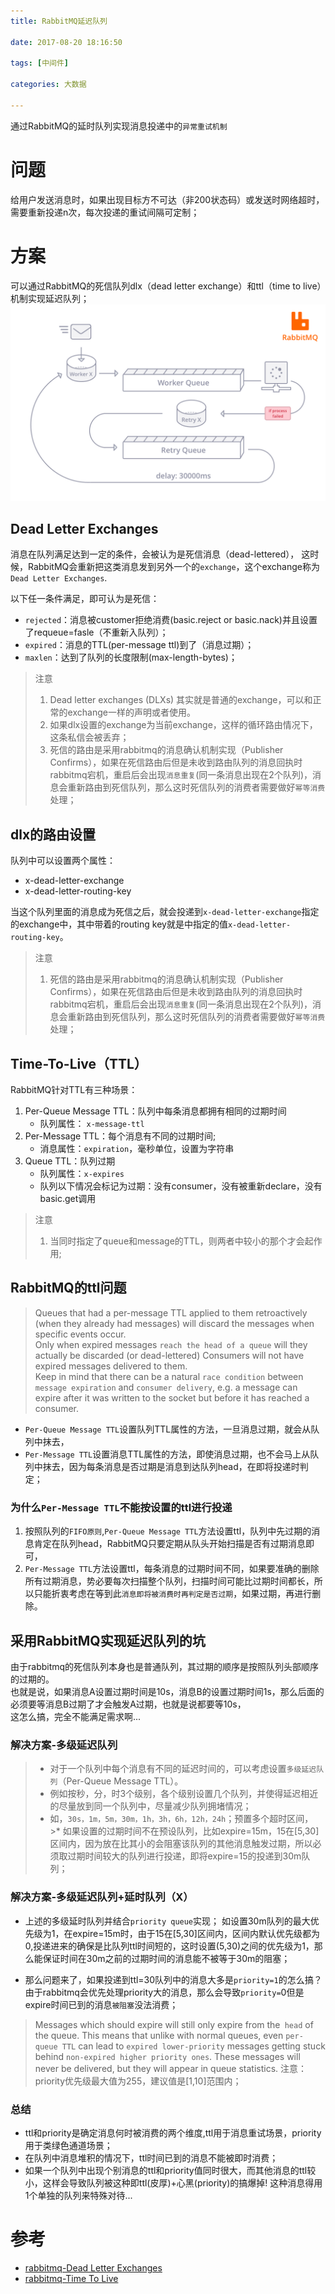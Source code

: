 ```yaml
---
title: RabbitMQ延迟队列

date: 2017-08-20 18:16:50

tags: [中间件]

categories: 大数据

---
```

通过RabbitMQ的延时队列实现消息投递中的`异常重试机制`

<!-- more --> 
# 问题
给用户发送消息时，如果出现目标方不可达（非200状态码）或发送时网络超时，需要重新投递n次，每次投递的重试间隔可定制；

# 方案
可以通过RabbitMQ的死信队列dlx（dead letter exchange）和ttl（time to live）机制实现延迟队列；
![rabbit延时队列](https://raw.githubusercontent.com/geosmart/geosmart.io/master/blog/img/延时队列.png)
## Dead Letter Exchanges
消息在队列满足达到一定的条件，会被认为是死信消息（dead-lettered），
这时候，RabbitMQ会重新把这类消息发到另外一个的`exchange`，这个exchange称为`Dead Letter Exchanges`.

以下任一条件满足，即可认为是死信：
* `rejected`：消息被customer拒绝消费(basic.reject or basic.nack)并且设置了requeue=fasle（不重新入队列）；
* `expired`：消息的TTL(per-message ttl)到了（消息过期）；
* `maxlen`：达到了队列的长度限制(max-length-bytes)；

>注意
>1. Dead letter exchanges (DLXs) 其实就是普通的exchange，可以和正常的exchange一样的声明或者使用。
>2. 如果dlx设置的exchange为当前exchange，这样的循环路由情况下，这条私信会被丢弃；
>3. 死信的路由是采用rabbitmq的消息确认机制实现（Publisher Confirms），如果在死信路由后但是未收到路由队列的消息回执时rabbitmq宕机，重启后会出现`消息重复`(同一条消息出现在2个队列)，消息会重新路由到死信队列，那么这时死信队列的消费者需要做好`幂等消费`处理；

## dlx的路由设置
队列中可以设置两个属性：
* x-dead-letter-exchange
* x-dead-letter-routing-key

当这个队列里面的消息成为死信之后，就会投递到`x-dead-letter-exchange`指定的exchange中，其中带着的routing key就是中指定的值`x-dead-letter-routing-key`。

>注意
>1. 死信的路由是采用rabbitmq的消息确认机制实现（Publisher Confirms），如果在死信路由后但是未收到路由队列的消息回执时rabbitmq宕机，重启后会出现`消息重复`(同一条消息出现在2个队列)，消息会重新路由到死信队列，那么这时死信队列的消费者需要做好`幂等消费`处理；

## Time-To-Live（TTL）
RabbitMQ针对TTL有三种场景：
1. Per-Queue Message TTL：队列中每条消息都拥有相同的过期时间
    * 队列属性： `x-message-ttl `
2. Per-Message TTL：每个消息有不同的过期时间;
    * 消息属性：`expiration`，毫秒单位，设置为字符串
3. Queue TTL：队列过期
    * 队列属性：` x-expires `
    * 队列以下情况会标记为过期：没有consumer，没有被重新declare，没有basic.get调用

>注意 
>1. 当同时指定了queue和message的TTL，则两者中较小的那个才会起作用;

## RabbitMQ的ttl问题
>Queues that had a per-message TTL applied to them retroactively (when they already had messages) will discard the messages when specific events occur.  
> Only when expired messages `reach the head of a queue` will they actually be discarded (or dead-lettered) Consumers will not have expired messages delivered to them.   
>Keep in mind that there can be a natural `race condition` between `message expiration` and `consumer delivery`, e.g. a message can expire after it was written to the socket but before it has reached a consumer.  
 
* `Per-Queue Message TTL`设置队列TTL属性的方法，一旦消息过期，就会从队列中抹去， 
* `Per-Message TTL`设置消息TTL属性的方法，即使消息过期，也不会马上从队列中抹去，因为每条消息是否过期是消息到达队列head，在即将投递时判定；

### 为什么`Per-Message TTL`不能按设置的ttl进行投递
1. 按照队列的`FIFO原则`,`Per-Queue Message TTL`方法设置ttl，队列中先过期的消息肯定在队列head，RabbitMQ只要定期从队头开始扫描是否有过期消息即可，
2. `Per-Message TTL`方法设置ttl，每条消息的过期时间不同，如果要准确的删除所有过期消息，势必要每次扫描整个队列，扫描时间可能比过期时间都长，所以只能折衷考虑在等到此`消息即将被消费时再判定是否过期`，如果过期，再进行删除。
 
 ## 采用RabbitMQ实现延迟队列的坑
由于rabbitmq的死信队列本身也是普通队列，其过期的顺序是按照队列头部顺序的过期的。   
也就是说，如果消息A设置过期时间是10s，消息B的设置过期时间1s，那么后面的必须要等消息B过期了才会触发A过期，也就是说都要等10s，  
这怎么搞，完全不能满足需求啊...

### 解决方案-多级延迟队列
>* 对于一个队列中每个消息有不同的延迟时间的，可以考虑设置`多级延迟队列`（Per-Queue Message TTL）。
>* 例如按秒，分，时3个级别，各个级别设置几个队列，并使得延迟相近的尽量放到同一个队列中，尽量减少队列拥堵情况；  
>* 如，`30s，1m，5m，30m，1h，3h，6h，12h，24h`；预置多个超时区间，
    >* 如果设置的过期时间不在预设队列，比如expire=15m，15在[5,30]区间内，因为放在比其小的会阻塞该队列的其他消息触发过期，所以必须取过期时间较大的队列进行投递，即将expire=15的投递到30m队列；

### 解决方案-多级延迟队列+延时队列（X）
* 上述的多级延时队列并结合`priority queue`实现； 
如设置30m队列的最大优先级为1，在expire=15m时，由于15在[5,30]区间内，区间内默认优先级都为0,投递进来的确保是比队列ttl时间短的，这时设置(5,30)之间的优先级为1，那么能保证时间在30m之前的过期时间的消息能不被等于30m的阻塞；  

* 那么问题来了，如果投递到ttl=30队列中的消息大多是`priority=1`的怎么搞？
由于rabbitmq会优先处理priority大的消息，那么会导致`priority=`0但是expire时间已到的消息`被阻塞`没法消费；

> Messages which should expire will still only expire from the` head` of the queue. 
> This means that unlike with normal queues, even `per-queue TTL` can lead to `expired lower-priority` messages getting stuck behind `non-expired higher priority ones`. These messages will never be delivered, but they will appear in queue statistics.
>注意：priority优先级最大值为255，建议值是[1,10]范围内；

### 总结
* ttl和priority是确定消息何时被消费的两个维度,ttl用于消息重试场景，priority用于类绿色通道场景；
* 在队列中消息堆积的情况下，ttl时间已到的消息不能被即时消费；
* 如果一个队列中出现个别消息的ttl和priority值同时很大，而其他消息的ttl较小，这样会导致队列被这种即ttl(皮厚)+心黑(priority)的搞爆掉! 这种消息得用1个单独的队列来特殊对待...

# 参考
* [rabbitmq-Dead Letter Exchanges](https://www.rabbitmq.com/dlx.html)
* [rabbitmq-Time To Live](https://www.rabbitmq.com/ttl.html)
